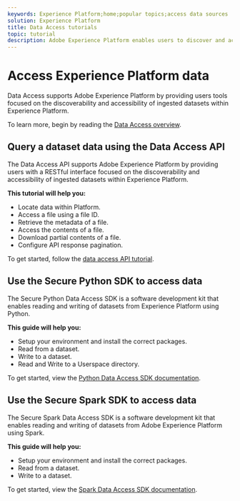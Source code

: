 ```yaml
---
keywords: Experience Platform;home;popular topics;access data sources
solution: Experience Platform
title: Data Access tutorials
topic: tutorial
description: Adobe Experience Platform enables users to discover and access ingested datasets within Experience Platform using the Data Access API.
---
```


# Access Experience Platform data

Data Access supports Adobe Experience Platform by providing users tools focused on the discoverability and accessibility of ingested datasets within Experience Platform.

To learn more, begin by reading the [Data Access overview](../data-access/home.md).

## Query a dataset data using the Data Access API

The Data Access API supports Adobe Experience Platform by providing users with a RESTful interface focused on the discoverability and accessibility of ingested datasets within Experience Platform.

**This tutorial will help you:**
- Locate data within Platform.
- Access a file using a file ID.
- Retrieve the metadata of a file.
- Access the contents of a file.
- Download partial contents of a file.
- Configure API response pagination.

To get started, follow the [data access API tutorial](../data-access/tutorials/dataset-data.md).

## Use the Secure Python SDK to access data

The Secure Python Data Access SDK is a software development kit that enables reading and writing of datasets from Experience Platform using Python.

**This guide will help you:**
- Setup your environment and install the correct packages.
- Read from a dataset.
- Write to a dataset.
- Read and Write to a Userspace directory.

To get started, view the [Python Data Access SDK documentation](../data-access/tutorials/python-sdk.md).

## Use the Secure Spark SDK to access data

The Secure Spark Data Access SDK is a software development kit that enables reading and writing of datasets from Adobe Experience Platform using Spark.

**This guide will help you:**
- Setup your environment and install the correct packages.
- Read from a dataset.
- Write to a dataset.

To get started, view the [Spark Data Access SDK documentation](../data-access/tutorials/spark-sdk.md).
